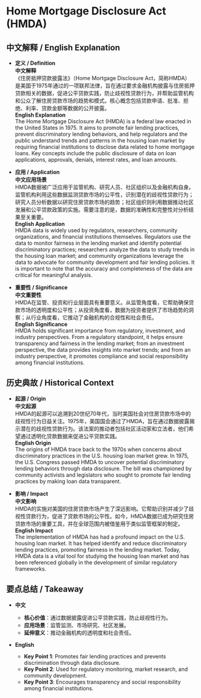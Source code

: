 # Home Mortgage Disclosure Act (HMDA)

## 中文解释 / English Explanation

* **定义 / Definition**  
  **中文解释**  
  《住房抵押贷款披露法》（Home Mortgage Disclosure Act，简称HMDA）是美国于1975年通过的一项联邦法律，旨在通过要求金融机构披露与住房抵押贷款相关的数据，促进公平贷款实践，防止歧视性贷款行为，并帮助监管机构和公众了解住房贷款市场的趋势和模式。核心概念包括贷款申请、批准、拒绝、利率、贷款金额等数据的公开披露。  
  **English Explanation**  
  The Home Mortgage Disclosure Act (HMDA) is a federal law enacted in the United States in 1975. It aims to promote fair lending practices, prevent discriminatory lending behaviors, and help regulators and the public understand trends and patterns in the housing loan market by requiring financial institutions to disclose data related to home mortgage loans. Key concepts include the public disclosure of data on loan applications, approvals, denials, interest rates, and loan amounts.

* **应用 / Application**  
  **中文应用场景**  
  HMDA数据被广泛应用于监管机构、研究人员、社区组织以及金融机构自身。监管机构利用这些数据监测贷款市场的公平性，识别潜在的歧视性贷款行为；研究人员分析数据以研究住房贷款市场的趋势；社区组织则利用数据推动社区发展和公平贷款政策的实施。需要注意的是，数据的准确性和完整性对分析结果至关重要。  
  **English Application**  
  HMDA data is widely used by regulators, researchers, community organizations, and financial institutions themselves. Regulators use the data to monitor fairness in the lending market and identify potential discriminatory practices; researchers analyze the data to study trends in the housing loan market; and community organizations leverage the data to advocate for community development and fair lending policies. It is important to note that the accuracy and completeness of the data are critical for meaningful analysis.

* **重要性 / Significance**  
  **中文重要性**  
  HMDA在监管、投资和行业层面具有重要意义。从监管角度看，它帮助确保贷款市场的透明度和公平性；从投资角度看，数据为投资者提供了市场趋势的洞察；从行业角度看，它推动了金融机构的合规性和社会责任。  
  **English Significance**  
  HMDA holds significant importance from regulatory, investment, and industry perspectives. From a regulatory standpoint, it helps ensure transparency and fairness in the lending market; from an investment perspective, the data provides insights into market trends; and from an industry perspective, it promotes compliance and social responsibility among financial institutions.

## 历史典故 / Historical Context

* **起源 / Origin**  
  **中文起源**  
  HMDA的起源可以追溯到20世纪70年代，当时美国社会对住房贷款市场中的歧视性行为日益关注。1975年，美国国会通过了HMDA，旨在通过数据披露揭示潜在的歧视性贷款行为。该法案的推动者包括社区活动家和立法者，他们希望通过透明化贷款数据来促进公平贷款实践。  
  **English Origin**  
  The origins of HMDA trace back to the 1970s when concerns about discriminatory practices in the U.S. housing loan market grew. In 1975, the U.S. Congress passed HMDA to uncover potential discriminatory lending behaviors through data disclosure. The bill was championed by community activists and legislators who sought to promote fair lending practices by making loan data transparent.

* **影响 / Impact**  
  **中文影响**  
  HMDA的实施对美国的住房贷款市场产生了深远影响。它帮助识别并减少了歧视性贷款行为，促进了贷款市场的公平性。如今，HMDA数据已成为研究住房贷款市场的重要工具，并在全球范围内被借鉴用于类似监管框架的制定。  
  **English Impact**  
  The implementation of HMDA has had a profound impact on the U.S. housing loan market. It has helped identify and reduce discriminatory lending practices, promoting fairness in the lending market. Today, HMDA data is a vital tool for studying the housing loan market and has been referenced globally in the development of similar regulatory frameworks.

## 要点总结 / Takeaway

* **中文**  
  - **核心价值**：通过数据披露促进公平贷款实践，防止歧视性行为。  
  - **应用场景**：监管监测、市场研究、社区发展。  
  - **延伸意义**：推动金融机构的透明度和社会责任。  

* **English**  
  - **Key Point 1**: Promotes fair lending practices and prevents discrimination through data disclosure.  
  - **Key Point 2**: Used for regulatory monitoring, market research, and community development.  
  - **Key Point 3**: Encourages transparency and social responsibility among financial institutions.